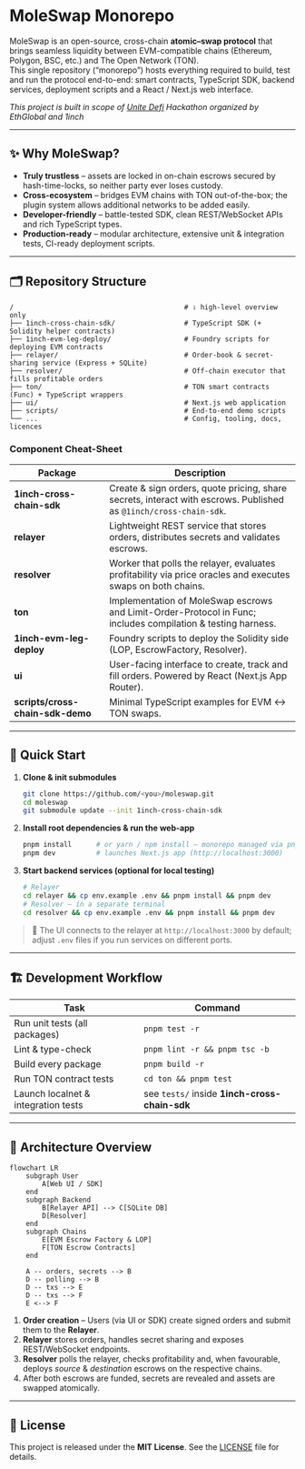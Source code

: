 # MoleSwap Monorepo

MoleSwap is an open-source, cross-chain **atomic–swap protocol** that brings seamless liquidity between EVM-compatible chains (Ethereum, Polygon, BSC, etc.) and The Open Network (TON).  
This single repository (“monorepo”) hosts everything required to build, test and run the protocol end-to-end: smart contracts, TypeScript SDK, backend services, deployment scripts and a React / Next.js web interface.

_This project is built in scope of [Unite Defi](https://ethglobal.com/events/unite) Hackathon organized by EthGlobal and 1inch_

---

## ✨ Why MoleSwap?

- **Truly trustless** – assets are locked in on-chain escrows secured by hash-time-locks, so neither party ever loses custody.
- **Cross-ecosystem** – bridges EVM chains with TON out-of-the-box; the plugin system allows additional networks to be added easily.
- **Developer-friendly** – battle-tested SDK, clean REST/WebSocket APIs and rich TypeScript types.
- **Production-ready** – modular architecture, extensive unit & integration tests, CI-ready deployment scripts.

---

## 🗂️ Repository Structure

```
/                                          # ⇩ high-level overview only
├── 1inch-cross-chain-sdk/                 # TypeScript SDK (+ Solidity helper contracts)
├── 1inch-evm-leg-deploy/                  # Foundry scripts for deploying EVM contracts
├── relayer/                               # Order-book & secret-sharing service (Express + SQLite)
├── resolver/                              # Off-chain executor that fills profitable orders
├── ton/                                   # TON smart contracts (Func) + TypeScript wrappers
├── ui/                                    # Next.js web application
├── scripts/                               # End-to-end demo scripts
└── ...                                    # Config, tooling, docs, licences
```

### Component Cheat-Sheet

| Package                          | Description                                                                                                       |
| -------------------------------- | ----------------------------------------------------------------------------------------------------------------- |
| **1inch-cross-chain-sdk**        | Create & sign orders, quote pricing, share secrets, interact with escrows. Published as `@1inch/cross-chain-sdk`. |
| **relayer**                      | Lightweight REST service that stores orders, distributes secrets and validates escrows.                           |
| **resolver**                     | Worker that polls the relayer, evaluates profitability via price oracles and executes swaps on both chains.       |
| **ton**                          | Implementation of MoleSwap escrows and Limit-Order-Protocol in Func; includes compilation & testing harness.      |
| **1inch-evm-leg-deploy**         | Foundry scripts to deploy the Solidity side (LOP, EscrowFactory, Resolver).                                       |
| **ui**                           | User-facing interface to create, track and fill orders. Powered by React (Next.js App Router).                    |
| **scripts/cross-chain-sdk-demo** | Minimal TypeScript examples for EVM ↔ TON swaps.                                                                 |

---

## 🚀 Quick Start

1. **Clone & init submodules**

   ```bash
   git clone https://github.com/<you>/moleswap.git
   cd moleswap
   git submodule update --init 1inch-cross-chain-sdk
   ```

2. **Install root dependencies & run the web-app**

   ```bash
   pnpm install      # or yarn / npm install – monorepo managed via pnpm workspaces
   pnpm dev          # launches Next.js app (http://localhost:3000)
   ```

3. **Start backend services (optional for local testing)**
   ```bash
   # Relayer
   cd relayer && cp env.example .env && pnpm install && pnpm dev
   # Resolver – in a separate terminal
   cd resolver && cp env.example .env && pnpm install && pnpm dev
   ```

> 📝 The UI connects to the relayer at `http://localhost:3000` by default; adjust `.env` files if you run services on different ports.

---

## 🏗️ Development Workflow

| Task                                | Command                                       |
| ----------------------------------- | --------------------------------------------- |
| Run unit tests (all packages)       | `pnpm test -r`                                |
| Lint & type-check                   | `pnpm lint -r && pnpm tsc -b`                 |
| Build every package                 | `pnpm build -r`                               |
| Run TON contract tests              | `cd ton && pnpm test`                         |
| Launch localnet & integration tests | see `tests/` inside **1inch-cross-chain-sdk** |

---

## 🧩 Architecture Overview

```mermaid
flowchart LR
    subgraph User
        A[Web UI / SDK]
    end
    subgraph Backend
        B[Relayer API] --> C[SQLite DB]
        D[Resolver]
    end
    subgraph Chains
        E[EVM Escrow Factory & LOP]
        F[TON Escrow Contracts]
    end

    A -- orders, secrets --> B
    D -- polling --> B
    D -- txs --> E
    D -- txs --> F
    E <--> F
```

1. **Order creation** – Users (via UI or SDK) create signed orders and submit them to the **Relayer**.
2. **Relayer** stores orders, handles secret sharing and exposes REST/WebSocket endpoints.
3. **Resolver** polls the relayer, checks profitability and, when favourable, deploys _source_ & _destination_ escrows on the respective chains.
4. After both escrows are funded, secrets are revealed and assets are swapped atomically.

---

## 📝 License

This project is released under the **MIT License**. See the [LICENSE](LICENSE) file for details.
